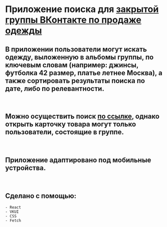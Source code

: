 # Приложение поиска для [закрытой группы ВКонтакте по продаже одежды](https://vk.com/mne_ne_podoshlo 'перейти в VK, чтобы посмотреть группу')

## В приложении пользователи могут искать одежду, выложенную в альбомы группы, по ключевым словам (например: джинсы, футболка 42 размер, платье летнее Москва), а также сортировать результаты поиска по дате, либо по релевантности.

<br/>

## Можно осуществить поиск [по ссылке](https://vk.com/app51492212 'перейти в VK, чтобы посмотреть работу приложения'), однако открыть карточку товара могут только пользователи, состоящие в группе.

<br/>

## Приложение адаптировано под мобильные устройства.

<br/>

## Сделано с помощью:

    - React
    - VKUI
    - CSS
    - Fetch
